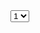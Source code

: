 <style>

.container {
  display: "block";
}
  
  
</style>

<div class="container">
<select>
<option value=1>1</option>
<option value=2>2</option>
</select>
</div>